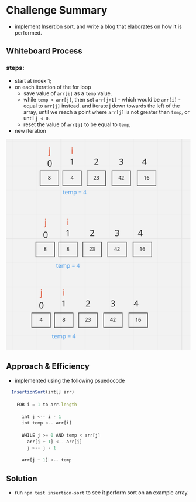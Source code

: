 # Challenge Summary

- implement Insertion sort, and write a blog that elaborates on how it is performed.

## Whiteboard Process

### steps:

- start at index 1;
- on each iteration of the for loop
  - save value of `arr[i]` as a `temp` value.
  - while `temp < arr[j]`, then set `arr[j+1]` - which would be `arr[i]` - equal to `arr[j]` instead. and iterate j down towards the left of the array, until we reach a point where `arr[j]` is not greater than `temp`, or until `j < 0`.
  - reset the value of `arr[j]` to be equal to `temp`;
- new iteration

![alt text](javascript/code-challenges/insertionSort/assets/part1.png)

## Approach & Efficiency

- implemented using the following psuedocode

```js
  InsertionSort(int[] arr)

    FOR i = 1 to arr.length

      int j <-- i - 1
      int temp <-- arr[i]

      WHILE j >= 0 AND temp < arr[j]
        arr[j + 1] <-- arr[j]
        j <-- j - 1

      arr[j + 1] <-- temp
```

## Solution

- run `npm test insertion-sort` to see it perform sort on an example array.

```

```
